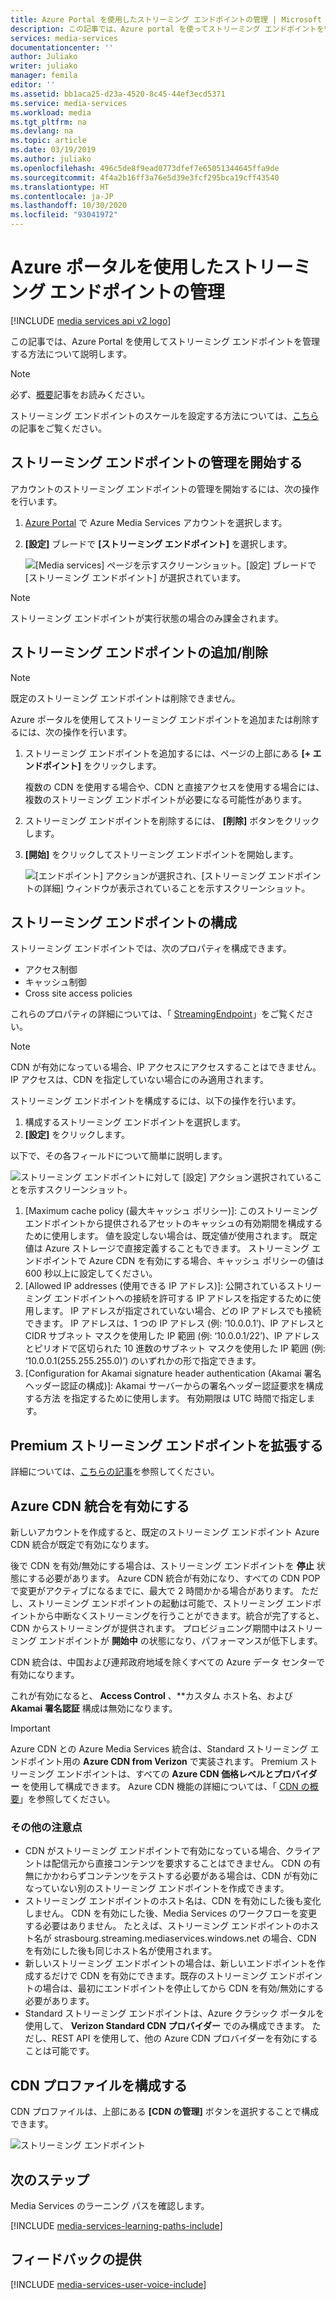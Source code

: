 ```yaml
---
title: Azure Portal を使用したストリーミング エンドポイントの管理 | Microsoft Docs
description: この記事では、Azure portal を使ってストリーミング エンドポイントを管理する方法について説明します。
services: media-services
documentationcenter: ''
author: Juliako
writer: juliako
manager: femila
editor: ''
ms.assetid: bb1aca25-d23a-4520-8c45-44ef3ecd5371
ms.service: media-services
ms.workload: media
ms.tgt_pltfrm: na
ms.devlang: na
ms.topic: article
ms.date: 03/19/2019
ms.author: juliako
ms.openlocfilehash: 496c5de8f9ead0773dfef7e65051344645ffa9de
ms.sourcegitcommit: 4f4a2b16ff3a76e5d39e3fcf295bca19cff43540
ms.translationtype: HT
ms.contentlocale: ja-JP
ms.lasthandoff: 10/30/2020
ms.locfileid: "93041972"
---
```

# <a name="manage-streaming-endpoints-with-the-azure-portal"></a>Azure ポータルを使用したストリーミング エンドポイントの管理

[!INCLUDE [media services api v2 logo](./includes/v2-hr.md)]

この記事では、Azure Portal を使用してストリーミング エンドポイントを管理する方法について説明します。 

>[!NOTE]
>必ず、[概要](media-services-streaming-endpoints-overview.md)記事をお読みください。 

ストリーミング エンドポイントのスケールを設定する方法については、[こちら](media-services-portal-scale-streaming-endpoints.md)の記事をご覧ください。

## <a name="start-managing-streaming-endpoints"></a>ストリーミング エンドポイントの管理を開始する 

アカウントのストリーミング エンドポイントの管理を開始するには、次の操作を行います。

1. [Azure Portal](https://portal.azure.com/) で Azure Media Services アカウントを選択します。
2. **[設定]** ブレードで **[ストリーミング エンドポイント]** を選択します。
   
    ![[Media services] ページを示すスクリーンショット。[設定] ブレードで [ストリーミング エンドポイント] が選択されています。](./media/media-services-portal-manage-streaming-endpoints/media-services-manage-streaming-endpoints1.png)

> [!NOTE]
> ストリーミング エンドポイントが実行状態の場合のみ課金されます。

## <a name="adddelete-a-streaming-endpoint"></a>ストリーミング エンドポイントの追加/削除

>[!NOTE]
>既定のストリーミング エンドポイントは削除できません。

Azure ポータルを使用してストリーミング エンドポイントを追加または削除するには、次の操作を行います。

1. ストリーミング エンドポイントを追加するには、ページの上部にある **[+ エンドポイント]** をクリックします。 

    複数の CDN を使用する場合や、CDN と直接アクセスを使用する場合には、複数のストリーミング エンドポイントが必要になる可能性があります。

2. ストリーミング エンドポイントを削除するには、 **[削除]** ボタンをクリックします。      
3. **[開始]** をクリックしてストリーミング エンドポイントを開始します。
   
    ![[エンドポイント] アクションが選択され、[ストリーミング エンドポイントの詳細] ウィンドウが表示されていることを示すスクリーンショット。](./media/media-services-portal-manage-streaming-endpoints/media-services-manage-streaming-endpoints2.png)


## <a name="configuring-the-streaming-endpoint"></a><a id="configure_streaming_endpoints"></a>ストリーミング エンドポイントの構成
ストリーミング エンドポイントでは、次のプロパティを構成できます。

* アクセス制御
* キャッシュ制御
* Cross site access policies

これらのプロパティの詳細については、「 [StreamingEndpoint](/rest/api/media/operations/streamingendpoint)」をご覧ください。

>[!NOTE]
>CDN が有効になっている場合、IP アクセスにアクセスすることはできません。 IP アクセスは、CDN を指定していない場合にのみ適用されます。

ストリーミング エンドポイントを構成するには、以下の操作を行います。

1. 構成するストリーミング エンドポイントを選択します。
2. **[設定]** をクリックします。

以下で、その各フィールドについて簡単に説明します。

![ストリーミング エンドポイントに対して [設定] アクション選択されていることを示すスクリーンショット。](./media/media-services-portal-manage-streaming-endpoints/media-services-manage-streaming-endpoints4.png)

1. [Maximum cache policy (最大キャッシュ ポリシー)]\: このストリーミング エンドポイントから提供されるアセットのキャッシュの有効期間を構成するために使用します。 値を設定しない場合は、既定値が使用されます。 既定値は Azure ストレージで直接定義することもできます。 ストリーミング エンドポイントで Azure CDN を有効にする場合、キャッシュ ポリシーの値は 600 秒以上に設定してください。  
2. [Allowed IP addresses \(使用できる IP アドレス)]: 公開されているストリーミング エンドポイントへの接続を許可する IP アドレスを指定するために使用します。 IP アドレスが指定されていない場合、どの IP アドレスでも接続できます。 IP アドレスは、1 つの IP アドレス (例: ‘10.0.0.1’)、IP アドレスと CIDR サブネット マスクを使用した IP 範囲 (例: ‘10.0.0.1/22’)、IP アドレスとピリオドで区切られた 10 進数のサブネット マスクを使用した IP 範囲 (例: ‘10.0.0.1(255.255.255.0)’) のいずれかの形で指定できます。
3. [Configuration for Akamai signature header authentication (Akamai 署名ヘッダー認証の構成)\]\: Akamai サーバーからの署名ヘッダー認証要求を構成する方法 を指定するために使用します。 有効期限は UTC 時間で指定します。

## <a name="scale-your-premium-streaming-endpoint"></a>Premium ストリーミング エンドポイントを拡張する

詳細については、[こちらの記事](media-services-portal-scale-streaming-endpoints.md)を参照してください。

## <a name="enable-azure-cdn-integration"></a><a id="enable_cdn"></a>Azure CDN 統合を有効にする

新しいアカウントを作成すると、既定のストリーミング エンドポイント Azure CDN 統合が既定で有効になります。

後で CDN を有効/無効にする場合は、ストリーミング エンドポイントを **停止** 状態にする必要があります。 Azure CDN 統合が有効になり、すべての CDN POP で変更がアクティブになるまでに、最大で 2 時間かかる場合があります。 ただし、ストリーミング エンドポイントの起動は可能で、ストリーミング エンドポイントから中断なくストリーミングを行うことができます。統合が完了すると、CDN からストリーミングが提供されます。 プロビジョニング期間中はストリーミング エンドポイントが **開始中** の状態になり、パフォーマンスが低下します。

CDN 統合は、中国および連邦政府地域を除くすべての Azure データ センターで有効になります。

これが有効になると、 **Access Control** 、**カスタム ホスト名、および **Akamai 署名認証** 構成は無効になります。
 
> [!IMPORTANT]
> Azure CDN との Azure Media Services 統合は、Standard ストリーミング エンドポイント用の **Azure CDN from Verizon** で実装されます。 Premium ストリーミング エンドポイントは、すべての **Azure CDN 価格レベルとプロバイダー** を使用して構成できます。 Azure CDN 機能の詳細については、「 [CDN の概要](../../cdn/cdn-overview.md)」を参照してください。
 
### <a name="additional-considerations"></a>その他の注意点

* CDN がストリーミング エンドポイントで有効になっている場合、クライアントは配信元から直接コンテンツを要求することはできません。 CDN の有無にかかわらずコンテンツをテストする必要がある場合は、CDN が有効になっていない別のストリーミング エンドポイントを作成できます。
* ストリーミング エンドポイントのホスト名は、CDN を有効にした後も変化しません。 CDN を有効にした後、Media Services のワークフローを変更する必要はありません。 たとえば、ストリーミング エンドポイントのホスト名が strasbourg.streaming.mediaservices.windows.net の場合、CDN を有効にした後も同じホスト名が使用されます。
* 新しいストリーミング エンドポイントの場合は、新しいエンドポイントを作成するだけで CDN を有効にできます。既存のストリーミング エンドポイントの場合は、最初にエンドポイントを停止してから CDN を有効/無効にする必要があります。
* Standard ストリーミング エンドポイントは、Azure クラシック ポータルを使用して、 **Verizon Standard CDN プロバイダー** でのみ構成できます。 ただし、REST API を使用して、他の Azure CDN プロバイダーを有効にすることは可能です。

## <a name="configure-cdn-profile"></a>CDN プロファイルを構成する

CDN プロファイルは、上部にある **[CDN の管理]** ボタンを選択することで構成できます。

![ストリーミング エンドポイント](./media/media-services-portal-manage-streaming-endpoints/media-services-manage-streaming-endpoints6.png)

## <a name="next-steps"></a>次のステップ
Media Services のラーニング パスを確認します。

[!INCLUDE [media-services-learning-paths-include](../../../includes/media-services-learning-paths-include.md)]

## <a name="provide-feedback"></a>フィードバックの提供
[!INCLUDE [media-services-user-voice-include](../../../includes/media-services-user-voice-include.md)]
